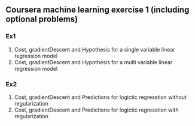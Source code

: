 ## Coursera machine learning exercise 1 (including optional problems)

### Ex1
1. Cost, gradientDescent and Hypothesis for a single variable linear regression model
2. Cost, gradientDescent and Hypothesis for a multi variable linear regression model

### Ex2
1. Cost, gradientDescent and Predictions for logictic regresstion without regularization
2. Cost, gradientDescent and Predictions for logictic regresstion with regularization